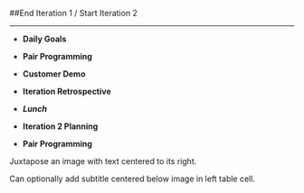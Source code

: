 <!-- .slide: data-background="resources/footer.svg" data-background-size="contain" data-background-position="bottom"  -->

##End Iteration 1 / Start Iteration 2
- - -
* **Daily Goals** 
* **Pair Programming**

* **Customer Demo** 
* **Iteration Retrospective** 

* _**Lunch**_ <!-- .element: style="color:#5cab3d" -->

* **Iteration 2 Planning**
* **Pair Programming**

<aside class="notes">
  <p>
    Juxtapose an image with text centered to its right.
  </p>
  <p>
    Can optionally add subtitle centered below image in left table cell.
  </p>
</aside>
